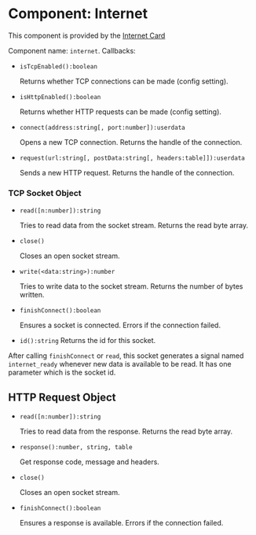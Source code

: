 # Component: Internet

This component is provided by the [Internet Card](/item/internet_card)

Component name: `internet`. Callbacks:

- `isTcpEnabled():boolean`

    Returns whether TCP connections can be made (config setting).

- `isHttpEnabled():boolean`

    Returns whether HTTP requests can be made (config setting).

- `connect(address:string[, port:number]):userdata`

    Opens a new TCP connection. Returns the handle of the connection.

- `request(url:string[, postData:string[,
headers:table]]):userdata`

    Sends a new HTTP request. Returns the handle of the connection.

### TCP Socket Object

- `read([n:number]):string`

    Tries to read data from the socket stream. Returns the read byte
    array.

- `close()`

    Closes an open socket stream.

- `write(<data:string>):number`

    Tries to write data to the socket stream. Returns the number of
    bytes written.

- `finishConnect():boolean`

    Ensures a socket is connected. Errors if the connection failed.

- `id():string` Returns the id for this socket.

After calling `finishConnect` or `read`, this socket generates a
signal named `internet_ready` whenever new data is available to be
read. It has one parameter which is the socket id. 

## HTTP Request Object 

- `read([n:number]):string`

    Tries to read data from the response. Returns the read byte array.

- `response():number, string, table`

    Get response code, message and headers.

- `close()`

    Closes an open socket stream.

- `finishConnect():boolean`

    Ensures a response is available. Errors if the connection failed.